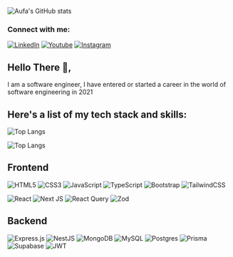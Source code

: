 ![Aufa's GitHub stats](https://github-readme-stats.vercel.app/api?username=Aufafikri&hide=contribs,prs)

<h3 align="left">Connect with me:</h3>

[![LinkedIn](https://cdn2.iconfinder.com/data/icons/social-media-2285/512/1_Linkedin_unofficial_colored_svg-48.png)](https://www.linkedin.com/in/aufa-fikri-63b945300/)
[![Youtube](https://cdn1.iconfinder.com/data/icons/logotypes/32/youtube-48.png)](https://www.youtube.com/@Aufafkri)
[![Instagram](https://cdn2.iconfinder.com/data/icons/social-media-applications/64/social_media_applications_3-instagram-48.png)](https://www.instagram.com/bdrx19/)

<h2>Hello There 👋,</h2>

<p>I am a software engineer, I have entered or started a career in the world of software engineering in 2021</p>

<h2>Here's a list of my tech stack and skills:</h2>

![Top Langs](https://github-readme-stats.vercel.app/api/top-langs/?username=Aufafikri&hide=HTML&theme=tokyonight)

![Top Langs](https://github-readme-stats.vercel.app/api/top-langs/?username=Aufafikri&hide=html,handlebars&layout=compact&theme=tokyonight)


<h2>Frontend</h2>

![HTML5](https://img.shields.io/badge/html5-%23E34F26.svg?style=for-the-badge&logo=html5&logoColor=white)
![CSS3](https://img.shields.io/badge/css3-%231572B6.svg?style=for-the-badge&logo=css3&logoColor=white)
![JavaScript](https://img.shields.io/badge/javascript-%23323330.svg?style=for-the-badge&logo=javascript&logoColor=%23F7DF1E)
![TypeScript](https://img.shields.io/badge/typescript-%23007ACC.svg?style=for-the-badge&logo=typescript&logoColor=white)
![Bootstrap](https://img.shields.io/badge/bootstrap-%238511FA.svg?style=for-the-badge&logo=bootstrap&logoColor=white)
![TailwindCSS](https://img.shields.io/badge/tailwindcss-%2338B2AC.svg?style=for-the-badge&logo=tailwind-css&logoColor=white)

![React](https://img.shields.io/badge/-React-blue?style=for-the-badge)
![Next JS](https://img.shields.io/badge/Next-black?style=for-the-badge&logo=next.js&logoColor=white)
![React Query](https://img.shields.io/badge/-React%20Query-FF4154?style=for-the-badge&logo=react%20query&logoColor=white)
![Zod](https://img.shields.io/badge/zod-%233068b7.svg?style=for-the-badge&logo=zod&logoColor=white)

<h2>Backend</h2>

![Express.js](https://img.shields.io/badge/express.js-%23404d59.svg?style=for-the-badge&logo=express&logoColor=%2361DAFB)
![NestJS](https://img.shields.io/badge/nestjs-%23E0234E.svg?style=for-the-badge&logo=nestjs&logoColor=white)
![MongoDB](https://img.shields.io/badge/MongoDB-%234ea94b.svg?style=for-the-badge&logo=mongodb&logoColor=white)
![MySQL](https://img.shields.io/badge/mysql-4479A1.svg?style=for-the-badge&logo=mysql&logoColor=white)
![Postgres](https://img.shields.io/badge/postgres-%23316192.svg?style=for-the-badge&logo=postgresql&logoColor=white)
![Prisma](https://img.shields.io/badge/Prisma-3982CE?style=for-the-badge&logo=Prisma&logoColor=white)
![Supabase](https://img.shields.io/badge/Supabase-3ECF8E?style=for-the-badge&logo=supabase&logoColor=white)
![JWT](https://img.shields.io/badge/JWT-black?style=for-the-badge&logo=JSON%20web%20tokens)
